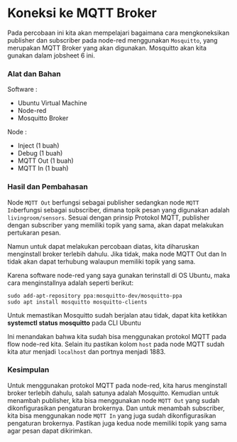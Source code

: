 # Koneksi ke MQTT Broker
Pada percobaan ini kita akan mempelajari bagaimana cara mengkoneksikan publisher dan subscriber pada node-red menggunakan `Mosquitto`, yang merupakan MQTT Broker yang akan digunakan. Mosquitto akan kita gunakan dalam jobsheet 6 ini.

### Alat dan Bahan

Software :

- Ubuntu Virtual Machine
- Node-red
- Mosquitto Broker

Node :
- Inject (1 buah)
- Debug (1 buah)
- MQTT Out (1 buah)
- MQTT In (1 buah)

### Hasil dan Pembahasan

Node `MQTT Out` berfungsi sebagai publisher sedangkan node `MQTT In`berfungsi sebagai subscriber, dimana topik pesan yang digunakan adalah `livingroom/sensors`. Sesuai dengan prinsip Protokol MQTT, publisher dengan subscriber yang memiliki topik yang sama, akan dapat melakukan pertukaran pesan.

Namun untuk dapat melakukan percobaan diatas, kita diharuskan menginstall broker terlebih dahulu. Jika tidak, maka node MQTT Out dan In tidak akan dapat terhubung walaupun memiliki topik yang sama. 

Karena software node-red yang saya gunakan terinstall di OS Ubuntu, maka cara menginstallnya adalah seperti berikut:
```linux
sudo add-apt-repository ppa:mosquitto-dev/mosquitto-ppa
sudo apt install mosquitto mosquitto-clients
```
Untuk memastikan Mosquitto sudah berjalan atau tidak, dapat kita ketikkan **systemctl status mosquitto** pada CLI Ubuntu

Ini menandakan bahwa kita sudah bisa menggunakan protokol MQTT pada flow node-red kita. Selain itu pastikan kolom `host` pada node MQTT sudah kita atur menjadi `localhost` dan portnya menjadi 1883.

### Kesimpulan
Untuk menggunakan protokol MQTT pada node-red, kita harus menginstall broker terlebih dahulu, salah satunya adalah Mosquitto. Kemudian untuk menambah publisher, kita bisa menggunakan node `MQTT Out` yang sudah dikonfigurasikan pengaturan brokernya. Dan untuk menambah subscriber, kita bisa menggunakan node `MQTT In` yang juga sudah dikonfigurasikan pengaturan brokernya. Pastikan juga kedua node memiliki topik yang sama agar pesan dapat dikirimkan.

